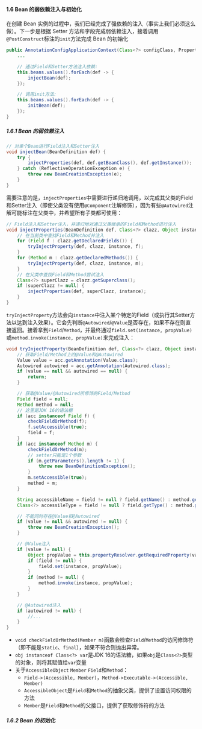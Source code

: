 #### 1.6 Bean 的弱依赖注入与初始化

在创建 Bean 实例的过程中，我们已经完成了强依赖的注入（事实上我们必须这么做）。下一步是根据 Setter 方法和字段完成弱依赖注入，接着调用`@PostConstruct`标注的`init`方法完成 Bean 的初始化

```java
public AnnotationConfigApplicationContext(Class<?> configClass, PropertyResolver propertyResolver) {
    ...

    // 通过Field和Setter方法注入依赖:
    this.beans.values().forEach(def -> {
        injectBean(def);
    });

    // 调用init方法:
    this.beans.values().forEach(def -> {
        initBean(def);
    });
}
```

##### 1.6.1 Bean 的弱依赖注入

```java
// 对单个Bean进行Field注入和Setter注入
void injectBean(BeanDefinition def) {
    try {
        injectProperties(def, def.getBeanClass(), def.getInstance());
    } catch (ReflectiveOperationException e) {
        throw new BeanCreationException(e);
    }
}
```
需要注意的是，`injectProperties`中需要进行递归地调用，以完成其父类的Field和Setter注入（即使父类没有使用`@Component`注解修饰），因为有些`@Autowired`注解可能标注在父类中，并希望所有子类都可使用：
```java
// Field注入和Setter注入，并递归地对通过父类继承的Field和Method进行注入
void injectProperties(BeanDefinition def, Class<?> clazz, Object instance) {
    // 在当前类中查找Field和Method并注入
    for (Field f : clazz.getDeclaredFields()) {
        tryInjectProperty(def, clazz, instance, f);
    }
    for (Method m : clazz.getDeclaredMethods()) {
        tryInjectProperty(def, clazz, instance, m);
    }
    // 在父类中查找Field和Method尝试注入
    Class<?> superClazz = clazz.getSuperclass();
    if (superClazz != null) {
        injectProperties(def, superClazz, instance);
    }
}
```

`tryInjectProperty`方法会向`instance`中注入某个特定的Field（或执行其Setter方法以达到注入效果）。它会先判断`@Autowired`/`@Value`是否存在，如果不存在则直接返回。接着拿到`Field`/`Method`，并最终通过`field.set(instance, propValue)`或`method.invoke(instance, propValue)`来完成注入：

```java
void tryInjectProperty(BeanDefinition def, Class<?> clazz, Object instance, AccessibleObject acc) {
    // 获取Field/Method上的@Value和@Autowired
    Value value = acc.getAnnotation(Value.class);
    Autowired autowired = acc.getAnnotation(Autowired.class);
    if (value == null && autowired == null) {
        return;
    }

    // 获取@Value/@Autowired所修饰的Field/Method
    Field field = null;
    Method method = null;
    // 这里是JDK 16的语法糖
    if (acc instanceof Field f) {
        checkFieldOrMethod(f);
        f.setAccessible(true);
        field = f;
    }
    if (acc instanceof Method m) {
        checkFieldOrMethod(m);
        // setter只能是1个参数
        if (m.getParameters().length != 1) {
            throw new BeanDefinitionException();
        }
        m.setAccessible(true);
        method = m;
    }

    String accessibleName = field != null ? field.getName() : method.getName();
    Class<?> accessileType = field != null ? field.getType() : method.getParameterTypes()[0];

    // 不能同时存在@Value和@Autowired
    if (value != null && autowired != null) {
        throw new BeanCreationException();
    }

    // @Value注入
    if (value != null) {
        Object propValue = this.propertyResolver.getRequiredProperty(value.value(), accessileType);
        if (field != null) {
            field.set(instance, propValue);
        }
        if (method != null) {
            method.invoke(instance, propValue);
        }
    }

    // @Autowired注入
    if (autowired != null) {
        //...
    }
}
```

- `void checkFieldOrMethod(Member m)`函数会检查`Field`/`Method`的访问修饰符（即不能是`static`、`final`），如果不符合则抛出异常。
- `obj instanceof Class<?> var`是JDK 16的语法糖，如果`obj`是`Class<?>`类型的对象，则将其赋值给`var`变量
- 关于`AccessibleObject` `Member` `Field`和`Method`：
  - `Field->(Accessible, Member)`，`Method->Executable->(Accessible, Member)`
  - `AccessibleObject`是`Field`和`Method`的抽象父类，提供了设置访问权限的方法
  - `Member`是`Field`和`Method`的父接口，提供了获取修饰符的方法

##### 1.6.2 Bean 的初始化

